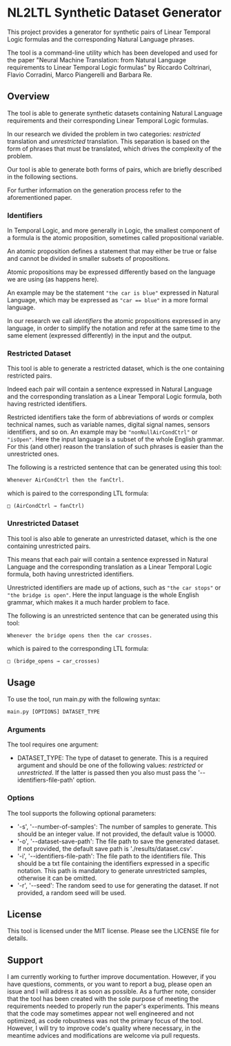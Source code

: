 # **NL2LTL Synthetic Dataset Generator**


This project provides a generator for synthetic pairs of Linear Temporal Logic formulas and the corresponding Natural Language phrases.

The tool is a command-line utility which has been developed and used for the paper "Neural Machine Translation: from Natural Language requirements to Linear Temporal Logic formulas” by Riccardo Coltrinari, Flavio Corradini, Marco Piangerelli and Barbara Re.

## **Overview**

The tool is able to generate synthetic datasets containing Natural Language requirements and their corresponding Linear Temporal Logic formulas.

In our research we divided the problem in two categories: *restricted* translation and *unrestricted* translation.
This separation is based on the form of phrases that must be translated, which drives the complexity of the problem.

Our tool is able to generate both forms of pairs, which are briefly described in the following sections.

For further information on the generation process refer to the aforementioned paper.

### **Identifiers**

In Temporal Logic, and more generally in Logic, the smallest component of a formula is the atomic proposition, sometimes called propositional variable.

An atomic proposition defines a statement that may either be true or false and cannot be divided in smaller subsets of propositions.

Atomic propositions may be expressed differently based on the language we are using (as happens here).

An example may be the statement ```"the car is blue"``` expressed in Natural Language, which may be expressed as ```"car == blue"``` in a more formal language.

In our research we call *identifiers* the atomic propositions expressed in any language, in order to simplify the notation and refer at the same time to the same element (expressed differently) in the input and the output.
### **Restricted Dataset**

This tool is able to generate a restricted dataset, which is the one containing restricted pairs.

Indeed each pair will contain a sentence expressed in Natural Language and the corresponding translation as a Linear Temporal Logic formula, both having restricted identifiers.

Restricted identifiers take the form of abbreviations of words or complex technical names, such as variable names, digital signal names, sensors identifiers, and so on.
An example may be ```"nonNullAirCondCtrl"``` or ```"isOpen"```.
Here the input language is a subset of the whole English grammar.
For this (and other) reason the translation of such phrases is easier than the unrestricted ones.

The following is a restricted sentence that can be generated using this tool:

```cmd
Whenever AirCondCtrl then the fanCtrl.
```

which is paired to the corresponding LTL formula:

```ltl
□ (AirCondCtrl → fanCtrl)
```

### **Unrestricted Dataset**

This tool is also able to generate an unrestricted dataset, which is the one containing unrestricted pairs.

This means that each pair will contain a sentence expressed in Natural Language and the corresponding translation as a Linear Temporal Logic formula, both having unrestricted identifiers.

Unrestricted identifiers are made up of actions, such as ```"the car stops"``` or ```"the bridge is open"```. Here the input language is the whole English grammar, which makes it a much harder problem to face.

The following is an unrestricted sentence that can be generated using this tool:

```cmd
Whenever the bridge opens then the car crosses.
```

which is paired to the corresponding LTL formula:

```ltl
□ (bridge_opens → car_crosses)
```
## **Usage**

To use the tool, run main.py with the following syntax:

```cmd
main.py [OPTIONS] DATASET_TYPE
```

### **Arguments**

The tool requires one argument:

- DATASET_TYPE: The type of dataset to generate. This is a required argument and should be one of the following values: *restricted* or *unrestricted*. If the latter is passed then you also must pass the '--identifiers-file-path' option.

### **Options**

The tool supports the following optional parameters:

- '-s', '--number-of-samples': The number of samples to generate. This should be an integer value. If not provided, the default value is 10000.
- '-o', '--dataset-save-path': The file path to save the generated dataset. If not provided, the default save path is './results/dataset.csv'.
- '-i', '--identifiers-file-path': The file path to the identifiers file. This should be a txt file containing the identifiers expressed in a specific notation. This path is mandatory to generate unrestricted samples, otherwise it can be omitted.
- '-r', '--seed': The random seed to use for generating the dataset. If not provided, a random seed will be used.

## **License**

This tool is licensed under the MIT license. Please see the LICENSE file for details.

## **Support**

I am currently working to further improve documentation. However, if you have questions, comments, or you want to report a bug, please open an issue and I will address it as soon as possible.
As a further note, consider that the tool has been created with the sole purpose of meeting the requirements needed to properly run the paper's experiments.
This means that the code may sometimes appear not well engineered and not optimized, as code robustness was not the primary focus of the tool.
However, I will try to improve code's quality where necessary, in the meantime advices and modifications are welcome via pull requests.
